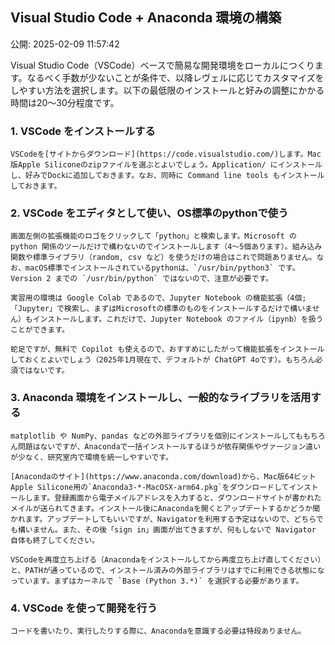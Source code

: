 ## Visual Studio Code + Anaconda 環境の構築

公開: 2025-02-09 11:57:42


Visual Studio Code（VSCode）ベースで簡易な開発環境をローカルにつくります。なるべく手数が少ないことが条件で、以降レヴェルに応じてカスタマイズをしやすい方法を選択します。以下の最低限のインストールと好みの調整にかかる時間は20〜30分程度です。

### 1. VSCode をインストールする

    VSCodeを[サイトからダウンロード](https://code.visualstudio.com/)します。Mac版Apple Siliconeのzipファイルを選ぶとよいでしょう。Application/ にインストールし、好みでDockに追加しておきます。なお、同時に Command line tools もインストールしておきます。

### 2. VSCode をエディタとして使い、OS標準のpythonで使う

    画面左側の拡張機能のロゴをクリックして「python」と検索します。Microsoft の python 関係のツールだけで構わないのでインストールします（4〜5個あります）。組み込み関数や標準ライブラリ（random, csv など）を使うだけの場合はこれで問題ありません。なお、macOS標準でインストールされているpythonは、`/usr/bin/python3` です。Version 2 までの `/usr/bin/python` ではないので、注意が必要です。
    
    実習用の環境は Google Colab であるので、Jupyter Notebook の機能拡張（4個; 「Jupyter」で検索し、まずはMicrosoftの標準のものをインストールするだけで構いません）もインストールします。これだけで、Jupyter Notebook のファイル（ipynb）を扱うことができます。
    
    蛇足ですが、無料で Copilot も使えるので、おすすめにしたがって機能拡張をインストールしておくとよいでしょう（2025年1月現在で、デフォルトが ChatGPT 4oです）。もちろん必須ではないです。

### 3. Anaconda 環境をインストールし、一般的なライブラリを活用する

    matplotlib や NumPy、pandas などの外部ライブラリを個別にインストールしてももちろん問題はないですが、Anacondaで一括インストールするほうが依存関係やヴァージョン違いが少なく、研究室内で環境を統一しやすいです。

    [Anacondaのサイト](https://www.anaconda.com/download)から、Mac版64ビットApple Silicone用の`Anaconda3-*-MacOSX-arm64.pkg`をダウンロードしてインストールします。登録画面から電子メイルアドレスを入力すると、ダウンロードサイトが書かれたメイルが送られてきます。インストール後にAnacondaを開くとアップデートするかどうか聞かれます。アップデートしてもいいですが、Navigatorを利用する予定はないので、どちらでも構いません。また、その後「sign in」画面が出てきますが、何もしないで Navigator 自体も終了してください。

    VSCodeを再度立ち上げる（Anacondaをインストールしてから再度立ち上げ直してください）と、PATHが通っているので、インストール済みの外部ライブラリはすでに利用できる状態になっています。まずはカーネルで `Base (Python 3.*)` を選択する必要があります。
    
### 4. VSCode を使って開発を行う

    コードを書いたり、実行したりする際に、Anacondaを意識する必要は特段ありません。